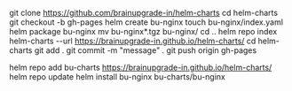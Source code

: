 git clone https://github.com/brainupgrade-in/helm-charts
cd helm-charts
git checkout -b gh-pages
helm create bu-nginx
touch bu-nginx/index.yaml
helm package bu-nginx
mv bu-nginx*.tgz bu-nginx/
cd ..
helm repo index helm-charts --url https://brainupgrade-in.github.io/helm-charts/
cd helm-charts
git add .
git commit -m "message" .
git push origin gh-pages

helm repo add bu-charts https://brainupgrade-in.github.io/helm-charts/
helm repo update
helm install bu-nginx bu-charts/bu-nginx

